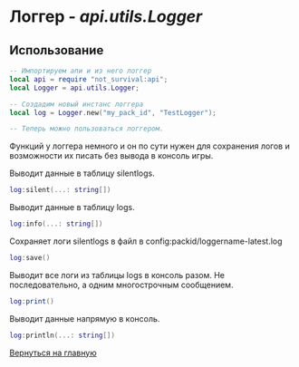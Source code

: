 # Логгер - *api.utils.Logger*

## Использование

```lua
-- Импортируем апи и из него логгер
local api = require "not_survival:api";
local Logger = api.utils.Logger;

-- Создадим новый инстанс логгера
local log = Logger.new("my_pack_id", "TestLogger");

-- Теперь можно пользоваться логгером.
```

Функций у логгера немного и он по сути нужен для сохранения логов и возможности их писать без вывода в консоль игры.

Выводит данные в таблицу silentlogs.

```lua
log:silent(...: string[])
```

Выводит данные в таблицу logs.

```lua
log:info(...: string[])
```

Сохраняет логи silentlogs в файл в config:packid/loggername-latest.log

```lua
log:save()
```

Выводит все логи из таблицы logs в консоль разом. Не последовательно, а одним многострочным сообщением.

```lua
log:print()
```

Выводит данные напрямую в консоль.

```lua
log:println(...: string[])
```

[Вернуться на главную](index.md)
